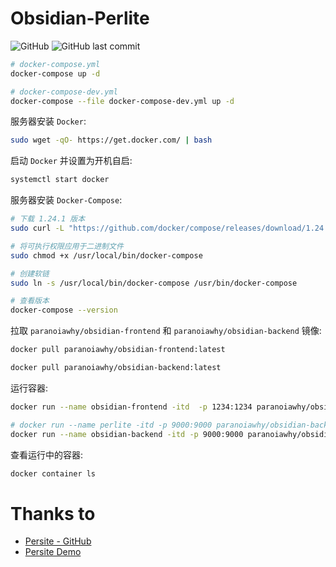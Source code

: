 # Obsidian-Perlite

![GitHub](https://img.shields.io/github/license/321paranoiawhy/Obsidian-Perlite) ![GitHub last commit](https://img.shields.io/github/last-commit/321paranoiawhy/Obsidian-Perlite)

```bash
# docker-compose.yml
docker-compose up -d

# docker-compose-dev.yml
docker-compose --file docker-compose-dev.yml up -d
```

服务器安装 `Docker`:

```bash
sudo wget -qO- https://get.docker.com/ | bash
```

启动 `Docker` 并设置为开机自启:

```bash
systemctl start docker
```

服务器安装 `Docker-Compose`:

```bash
# 下载 1.24.1 版本
sudo curl -L "https://github.com/docker/compose/releases/download/1.24.1/docker-compose-$(uname -s)-$(uname -m)" -o /usr/local/bin/docker-compose

# 将可执行权限应用于二进制文件
sudo chmod +x /usr/local/bin/docker-compose

# 创建软链
sudo ln -s /usr/local/bin/docker-compose /usr/bin/docker-compose

# 查看版本
docker-compose --version
```

拉取 `paranoiawhy/obsidian-frontend` 和 `paranoiawhy/obsidian-backend` 镜像:

```bash
docker pull paranoiawhy/obsidian-frontend:latest

docker pull paranoiawhy/obsidian-backend:latest
```

运行容器:

```bash
docker run --name obsidian-frontend -itd  -p 1234:1234 paranoiawhy/obsidian-frontend

# docker run --name perlite -itd -p 9000:9000 paranoiawhy/obsidian-backend
docker run --name obsidian-backend -itd -p 9000:9000 paranoiawhy/obsidian-backend
```

查看运行中的容器:

```bash
docker container ls
```

# Thanks to

- [Persite - GitHub](https://github.com/secure-77/Perlite)
- [Persite Demo](https://perlite.secure77.de/)
